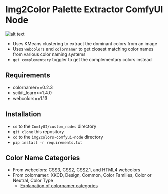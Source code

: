 
# Img2Color Palette Extractor ComfyUI Node

![alt text](wiki/demo.png)

- Uses KMeans clustering to extract the dominant colors from an image
- Uses `webcolors` and `colornamer` to get closest matching color names from various color naming systems
- `get_complementary` toggler to get the complementary colors instead


## Requirements

- colornamer==0.2.3
- scikit_learn>=1.4.0
- webcolors==1.13

## Installation

- `cd` to the `ComfyUI/custom_nodes` directory
- `git clone` this repository
- `cd` to the `img2colors-comfyui-node` directory
- `pip install -r requirements.txt`


## Color Name Categories

- From webcolors: CSS3, CSS2, CSS2.1, and HTML4 webcolors
- From colornamer: XKCD, Design, Common, Color Families, Color or Neutral, Color Type
  - [Explanation of colornamer categories](https://github.com/stitchfix/colornamer?tab=readme-ov-file#interpreting-results)
